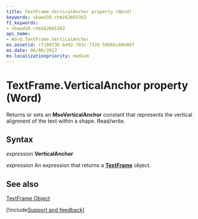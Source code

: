 ```yaml
---
title: TextFrame.VerticalAnchor property (Word)
keywords: vbawd10.chm162665363
f1_keywords:
- vbawd10.chm162665363
api_name:
- Word.TextFrame.VerticalAnchor
ms.assetid: cf18073b-b492-703c-7326-58b6bc60e88f
ms.date: 06/08/2017
ms.localizationpriority: medium
---
```



# TextFrame.VerticalAnchor property (Word)

Returns or sets an **MsoVerticalAnchor** constant that represents the vertical alignment of the text within a shape. Read/write.


## Syntax

_expression_.**VerticalAnchor**

 _expression_ An expression that returns a **[TextFrame](Word.TextFrame.md)** object.


## See also


[TextFrame Object](Word.TextFrame.md)

[!include[Support and feedback](~/includes/feedback-boilerplate.md)]